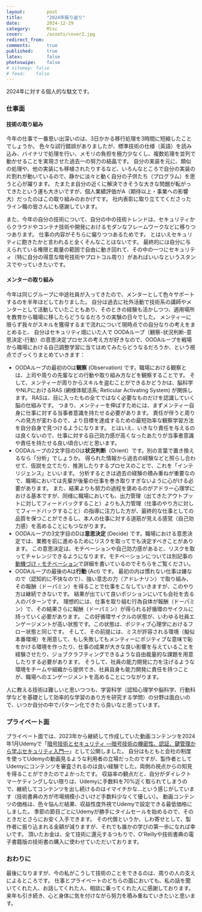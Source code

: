 ```yaml
---
layout:        post
title:         "2024年振り返り"
date:          2024-12-29
category:      Misc
cover:         /assets/cover2.jpg
redirect_from:
comments:      true
published:     true
latex:         false
photoswipe:    false
# sitemap: false
# feed:    false
---
```


2024年に対する個人的な駄文です。

### 仕事面

#### 技術の取り組み

今年の仕事で一番思い出深いのは、3日かかる移行処理を3時間に短縮したことでしょうか。
色々な試行錯誤がありましたが、標準技術の仕様（英語）を読み込み、バイナリで処理を行い、メモリの負担を極力少なくし、複数処理を並列で動かせることを実現させた過去一の努力の結晶です。
自分の実装を元に、類似の処理や、他の実装にも移植されたりするなど、いろんなところで自分の実装の片割れが動いているので、静かに淡々と動く自分の子供たち（プログラム）を思うと心が躍ります。
たまたま自分の近くに解決できそうな大きな問題が転がってきたという運も大きいですが、個人業績評価がA（期待以上・事業への影響大）だったのはこの取り組みのおかげです。
社内表彰に取り立ててくださったライン職の皆さんにも感謝しています。

また、今年の自分の技術について、自分の中の技術トレンドは、セキュリティからクラウドやコンテナ技術や開発におけるモダンなフレームワークなどに移りつつあります。
仕事の内容がそちらに偏りつつあるためです。
とはいえセキュリティに飽きたかと言われると全くそんなことはないです。
最終的には自分に与えられている権限と裁量の範囲で自由に動き回れて、その中の一つにセキュリティ（特に自分の得意な暗号技術やプロトコル周り）があればいいなというスタンスでやっていきたいです。

#### メンターの取り組み

今年は同じグループに中途社員が入ってきたので、メンターとして色々サポートするのを半年ほどしておりました。
自分は過去に社外活動で技術系の講師やメンターとして活動していたこともあり、そのときの経験も活かしつつ、適用場所を教育から職場に移したらどうなるだろうの実験の日々でした。
メンティーに限らず我々がスキルを獲得するまで流れについて現時点での自分なりの考えをまとめると、
自分はセキュリティ畑にいた人で OODAループ（観察-状況判断-意思決定-行動）の意思決定プロセスの考え方が好きなので、OODAループを戦場から職場における自己調整学習に当てはめてみたらどうなるだろうか、という視点でざっくりまとめていきます：

- OODAループの最初のOは**観察** (Observation) です。職場における観察とは、上司や周りの先輩などの行動や取り組み方などを観察することです。
そして、メンティーが周りからスキルを盗むことができるかどうかは、脳科学やNLPにおけるRAS (網様体賦活系; Reticular Activating System) が関係します。
RASは、目に入ったもの全てではなく必要なものだけを認識していく脳の仕組みです。
つまり、メンティーを伸ばすためには、まずメンティー自身に仕事に対する当事者意識を持たせる必要があります。
責任が伴うと周りへの見方が変わるので、より目標を達成するための最短効率な観察学習方法を自分自身で見つけるようになります。
とはいえ、いきなり責任を与えるのは良くないので、仕事に対する自己効力感が高くなったあたりが当事者意識や責任を持たせる良い頃合いだと思います。
- OODAループの2文字目のOは**状況判断**（Orient）です。別の言葉で置き換えるなら「分析」でしょうか。
得られた情報から過去の経験などと照らし合わせて、仮説を立てたり、推測したりするプロセスのことで、これを「インテリジェンス」といいます。
分析するときは過去の経験の積み重ねが重要なので、職場においては先輩が後輩の仕事を巻き取りすぎないように心がける必要があります。
また、結果よりも努力の過程を褒めるのがアドラー心理学における基本ですが、同様に職場においても、出力管理（出てきたアウトプットに対してフィードバックすること）よりも入力管理（仕事のやり方に対してフィードバックすること）の指導に注力した方が、最終的な仕事としての品質を保つことができるし、本人の仕事に対する道筋が見える感覚（自己効力感）を高めることにもつながります。
- OODAループの3文字目のDは**意思決定** (Decide) です。職場における意思決定では、業務を前に進めるためにリスクを取ってでも決定すべきことがあります。
この意思決定は、モチベーションや自己効力感があると、リスクを取ってチャレンジできるようになります。モチベーションについては別記事の[動機づけ・モチベーション](../psychology/motivation)で詳細を書いているのでそちらをご覧ください。
- OODAループの最後のAは**行動** (Act) です。
最初の内は慣れない仕事は嫌なので（認知的に不快なので）、強い意志の力（アドレナリン）で取り組み、その報酬（ドーパミン）を得ることで仕事をこなしていきますが、このやり方は継続できないです。
結果が出ていて良いポジションにいても会社を去る人のパターンです。
理想的には、仕事を取り組む行為自体が報酬（ドーパミン）で、その結果さらに報酬（ドーパミン）が得られる好循環のサイクルに持っていく必要があります。
この好循環サイクルの状態が、いわゆる社員エンゲージメントが高い状態です。この状態は、ポジティブ心理学におけるフロー状態と同じです。
そして、その前提には、ミスが許容される環境（擬似本番環境）を用意して、もし失敗してもメンティーにポジティブな意味で恥をかける環境を作ったり、仕事の成果が大きな良い影響を与えていることを経験させたり、ジョブクラフティングできるような自由裁量的な課題を用意したりする必要があります。
そうして、社員の能力開発に力を注げるような環境をチームや組織から提供でき、社員自身も能力開発に責任を持つことが、職場へのエンゲージメントを高めることにつながります。

人に教える技術は難しいと思いつつも、学習科学（認知心理学や脳科学、行動科学などを基礎として効率的な学習のあり方を研究する学問）の分野は面白いので、いつか自分の中でパターン化できたら良いなと思っています。



### プライベート面

プライベート面では、2023年から継続して作成していた動画コンテンツを2024年1月Udemyで「[暗号技術とセキュリティ ―暗号技術の機密性、認証、鍵管理から学ぶセキュリティ入門―](https://www.udemy.com/course/tex2e-cryptography-and-security/?referralCode=9FB19281E8AD84F4262C)」として公開しました。
自分はもともと会社の制度を使ってUdemyの動画見るような利用者の立場だったのですが、製作者としてUdemyにコンテンツを審査されるのは良い経験でした。両側の視点からの知見を得ることができたのでよかったです。
収益率の観点だと、自分がダイレクトマーケティングしない限りは、Udemyに手数料を70%近く取られてしまうので、継続してコンテンツを出し続けるのはイマイチかな...という感じがしています（技術書典の方が市場規模小さいけど手数料少なくて優しい）。
動画コンテンツの価格は、色々悩んだ結果、収益性度外視でUdemyで設定できる最低価格にしました。
季節の節目ごとにUdemyが勝手にタイムセールを始めるので、そのときだとさらにお安く入手できます。
その代償というか、しわ寄せとして、製作者に振り込まれる金額が減りますが、それでも誰かの学びの第一歩になれば幸いです。
頂いたお金は、全て技術に還元するつもりで、O'Reillyや技術書典の電子書籍版の技術書の購入に使わせていただいております。

### おわりに

最後になりますが、今の私がこうして技術のことをできるのは、周りの人の支えによるところです。
仕事とプライベートのどちらの面においても、私の話を聞いてくれた人、お話してくれた人、相談に乗ってくれた人に感謝しております。
来年も引き続き、心と身体に気を付けながら努力を積み重ねていきたいと思います。
